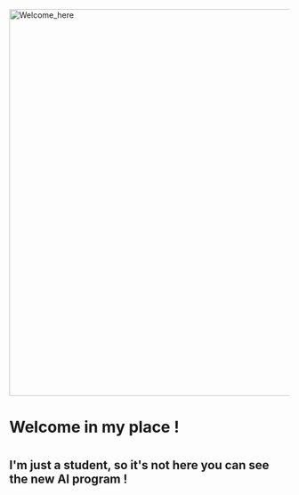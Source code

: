 <img width="695" alt="Welcome_here" src="https://user-images.githubusercontent.com/116872833/203863317-815eed2b-7a9f-456c-a2f6-d8cc1f9b6a31.png">


<h1> Welcome in my place ! <h1>
 
<h2> I'm just a student, so it's not here you can see the new AI program !<h2>
 

